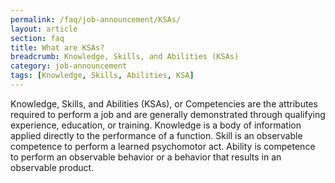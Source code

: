 ```yaml
---
permalink: /faq/job-announcement/KSAs/
layout: article
section: faq
title: What are KSAs?
breadcrumb: Knowledge, Skills, and Abilities (KSAs)
category: job-announcement
tags: [Knowledge, Skills, Abilities, KSA]
---
```


Knowledge, Skills, and Abilities (KSAs), or Competencies are the attributes required to perform a job and are generally demonstrated through qualifying experience, education, or training. Knowledge is a body of information applied directly to the performance of a function. Skill is an observable competence to perform a learned psychomotor act. Ability is competence to perform an observable behavior or a behavior that results in an observable product.